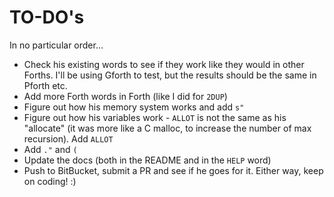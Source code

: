 # TO-DO's

In no particular order...

* Check his existing words to see if they work like they would in other Forths.  I'll be using Gforth to test, but the results should be the same in Pforth etc.
* Add more Forth words in Forth (like I did for `2DUP`)
* Figure out how his memory system works and add `s"`
* Figure out how his variables work - `ALLOT` is not the same as his "allocate" (it was more like a C malloc, to increase the number of max recursion).  Add `ALLOT`
* Add `."` and `(`
* Update the docs (both in the README and in the `HELP` word)
* Push to BitBucket, submit a PR and see if he goes for it.  Either way, keep on coding! :)
